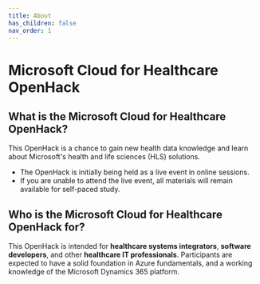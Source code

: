 ```yaml
---
title: About
has_children: false
nav_order: 1
---
```

# Microsoft Cloud for Healthcare OpenHack

## What is the Microsoft Cloud for Healthcare OpenHack?
This OpenHack is a chance to gain new health data knowledge and learn about Microsoft's health and life sciences (HLS) solutions. 

+ The OpenHack is initially being held as a live event in online sessions. 
+ If you are unable to attend the live event, all materials will remain available for self-paced study.

## Who is the Microsoft Cloud for Healthcare OpenHack for?
This OpenHack is intended for **healthcare systems integrators**, **software developers**, and other **healthcare IT professionals**. Participants are expected to have a solid foundation in Azure fundamentals, and a working knowledge of the Microsoft Dynamics 365 platform.
